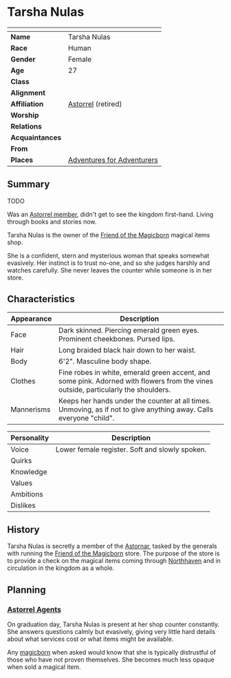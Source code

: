 # Tarsha Nulas

| []() | |
| --- | --- |
| **Name** | Tarsha Nulas |
| **Race** | Human |
| **Gender** | Female |
| **Age** | 27 |
| **Class** | |
| **Alignment** | |
| **Affiliation** | [Astorrel](../civilisations/kingdom-of-astor/organisations/astorrel/README.md) (retired) |
| **Worship** | |
| **Relations** | |
| **Acquaintances** | |
| **From** | |
| **Places** | [Adventures for Adventurers](../civilisations/kingdom-of-astor/settlements/northhaven/places/adventures-for-adventurers.md) |

## Summary

TODO

Was an [Astorrel member](../civilisations/kingdom-of-astor/organisations/astorrel/ranks/1-member.md), didn't get to see the kingdom first-hand. Living through books and stories now.

Tarsha Nulas is the owner of the [Friend of the Magicborn](../civilisations/kingdom-of-astor/settlements/northhaven/places/friend-of-the-magicborn.md) magical items shop.

She is a confident, stern and mysterious woman that speaks somewhat evasively. Her instinct is to trust no-one, and so she judges harshly and watches carefully. She never leaves the counter while someone is in her store.

## Characteristics

| Appearance | Description |
| --- | --- |
| Face | Dark skinned. Piercing emerald green eyes. Prominent cheekbones. Pursed lips. |
| Hair | Long braided black hair down to her waist. |
| Body | 6'2". Masculine body shape. |
| Clothes | Fine robes in white, emerald green accent, and some pink. Adorned with flowers from the vines outside, particularly the shoulders. |
| Mannerisms | Keeps her hands under the counter at all times. Unmoving, as if not to give anything away. Calls everyone "child". |

| Personality | Description |
| --- | --- |
| Voice | Lower female register. Soft and slowly spoken. |
| Quirks | |
| Knowledge | |
| Values | |
| Ambitions | |
| Dislikes | |

## History

Tarsha Nulas is secretly a member of the [Astornar](../civilisations/kingdom-of-astor/organisations/astornar.md), tasked by the generals with running the [Friend of the Magicborn](../civilisations/kingdom-of-astor/settlements/northhaven/places/friend-of-the-magicborn.md) store. The purpose of the store is to provide a check on the magical items coming through [Northhaven](../civilisations/kingdom-of-astor/settlements/northhaven/README.md) and in circulation in the kingdom as a whole.

## Planning

### [Astorrel Agents](../../campaigns/astorrel-agents/README.md)

On graduation day, Tarsha Nulas is present at her shop counter constantly. She answers questions calmly but evasively, giving very little hard details about what services cost or what items might be available.

Any [magicborn](../civilisations/kingdom-of-astor/magicborn.md) when asked would know that she is typically distrustful of those who have not proven themselves. She becomes much less opaque when sold a magical item.
